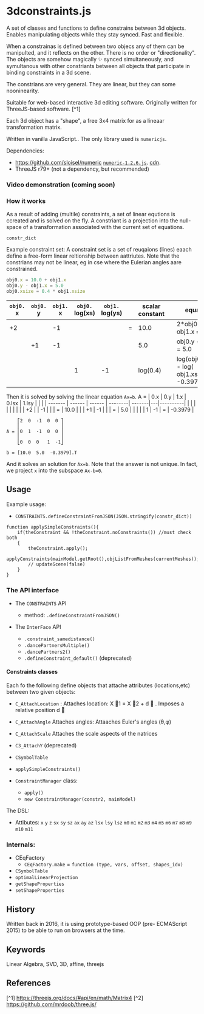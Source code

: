 # 3dconstraints.js

A set of classes and functions to define constrains between 3d objects.
Enables manipulating objects while they stay synced. Fast and flexible.

When a constrainas is defined between two objecs any of them can be manipulted, and it reflects on the other.
There is no order or "directionality". The objects are somehow magically ✨ synced simultaneously, and symultanous with other constriants between all objects that participate in binding constraints in a 3d scene.

The constrians are very general. They are linear, but they can some nooninearity.

Suitable for web-based interactive 3d editing software. Originally written for ThreeJS-based software. [^1]

Each 3d object has a "shape", a free 3x4 matrix for as a lineaar transformation matrix.

Written in vanilla JavaScript.. The only library used is `numericjs`.

Dependencies:
* https://github.com/sloisel/numeric [`numeric-1.2.6.js`](http://www.numericjs.com/lib/numeric-1.2.6.js). [cdn](https://cdnjs.cloudflare.com/ajax/libs/numeric/1.2.6/numeric.min.js).
* ThreeJS r79+ (not a dependency, but recommended)

### Video demonstration (coming soon)

### How it works
As a result of adding (multile) constraints, a set of linear equtions is ccreated and is solved on the fly.
A constriant is a projection into the null-space of a transformation associated with the current set of equations.

`constr_dict`

Example constraint set:
A constraint set is a set of reuqaions (lines) eaach define a free-form linear reltionship between aattriutes. Note that the constrians may not be linear, eg in cse where the Eulerian angles aare constrained.
```javascript
obj0.x = 10.0 + obj1.x
obj0.y - obj1.x = 5.0
obj0.xsize = 0.4 * obj1.xsize
```


| `obj0.`<br/>x | `obj0.`<br/> y| `obj1.`<br/>x | `obj0.` <br/>log(xs)| `obj1.` <br/> log(ys) |  | scalar <br/>constant   | | equation |
| ------- | ------ | ------ | --------| -------|---|----------|--|--|
|     +2  |        |    -1  |        |        | =  |  10.0    | | 2*obj0.x - obj1.x = 10.0 |
|         |   +1   |   -1    |         |        |   |  5.0        | |  obj0.y -obj1.x = 5.0 |
|         |        |        |    1     |   -1     |   |  log(0.4)        | |  log(obj0.xsize) - log( obj1.xsize) = -0.3979|

Then it is solved by solving the linear equation `Ax=b`.
A =
| 0.x  |  0.y |   1.x     | 0.lsx | 1.lsy |  |  |
| ------- | ------ | ------ | --------| -------|---|----------|
|         |        |        |         |        |   |          |
|     +2  |        |    -1  |        |        | =  |  10.0    |
|         |   +1   |   -1    |         |        | =  |  5.0        |
|         |        |        |    1     |   -1     | =  | -0.3979       |

```text
    ⎡2  0  -1  0  0 ⎤
    ⎢               ⎥
A = ⎢0  1  -1  0  0 ⎥
    ⎢               ⎥
    ⎣0  0  0   1  -1⎦

b = [10.0  5.0  -0.3979].T
```

And it solves an solution for `Ax=b`.
Note that the answer is not unique. In fact, we project `x` into the subspace `Ax-b=0`.
## Usage
Example usage:
*   `CONSTRAINTS.defineConstraintFromJSON(JSON.stringify(constr_dict))`
```
function applySimpleConstraints(){
    if(theConstraint && !theConstraint.noConstraints()) //must check both
    {
        theConstraint.apply();
        applyConstraints(mainModel.getRoot(),objListFromMeshes(currentMeshes));
        // updateScene(false)
    }
}
```
### The API interface
* The `CONSTRAINTS` API
  * method: `.defineConstraintFromJSON()`

* The `InterFace` API
  * `.constraint_samedistance()`
  * `.dancePartnersMultiple()`
  * `.dancePartners2()`
  * `.defineConstraint_default()` (deprecated)
#### Constraints classes
Each fo the following define objects that attache attributes (locations,etc) between two given objects:
* `C_AttachLocation` : Attaches location: X ⃗1 = X ⃗2 + d ⃗ . Imposes a relative position d ⃗
* `C_AttachAngle` Attaches angles: Attaaches Euler's angles (θ,φ)
* `C_AttachScale` Attaches the scale aspects of the natrices
* `C3_AttachY` (deprecated)

* `CSymbolTable`
*  `applySimpleConstraints()`

* `ConstraintManager` class:
  * `apply()`
  * `new ConstraintManager(constr2, mainModel)`

The DSL:
* Attibutes:
`x`
`y`
`z`
`sx`
`sy`
`sz`
`ax`
`ay`
`az`
`lsx`
`lsy`
`lsz`
`m0`
`m1`
`m2`
`m3`
`m4`
`m5`
`m6`
`m7`
`m8`
`m9`
`m10`
`m11`

### Internals:
* CEqFactory
  * `CEqFactory.make` = `function (type, vars, offset, shapes_idx)`
* `CSymbolTable`
* `optimalLinearProjection`
* `getShapeProperties`
* `setShapeProperties`

## History
Written back in 2016, it is using prototype-based OOP (pre- ECMAScript 2015) to be able to run on browsers at the time.

## Keywords
Linear Algebra, SVD, 3D, affine, threejs
## References
[^1] https://threejs.org/docs/#api/en/math/Matrix4
[^2] https://github.com/mrdoob/three.js/
